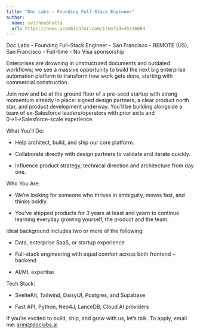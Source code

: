 ```yaml
---
title: "Doc Labs : Founding Full-Stack Engineer"
author:
  name: svishnubhatta
  url: https://news.ycombinator.com/item?id=45446064
---
```

Doc Labs - Founding Full-Stack Engineer - San Francisco - REMOTE (US), San Francisco - Full-time - No Visa sponsorship

Enterprises are drowning in unstructured documents and outdated workflows; we see a massive opportunity to build the next big enterprise automation platform to transform how work gets done, starting with commercial construction.

Join now and be at the ground floor of a pre-seed startup with strong momentum already in place: signed design partners, a clear product north star, and product development underway. You’ll be building alongside a team of ex-Salesforce leaders&#x2F;operators with prior exits and 0→1→Salesforce-scale experience.

What You’ll Do:

- Help architect, build, and ship our core platform.

- Collaborate directly with design partners to validate and iterate quickly.

- Influence product strategy, technical direction and architecture from day one.

Who You Are:

- We’re looking for someone who thrives in ambiguity, moves fast, and thinks boldly.

- You’ve shipped products for 3 years at least and yearn to continue learning everyday growing yourself, the product and the team.

Ideal background includes two or more of the following:

- Data, enterprise SaaS, or startup experience

- Full-stack engineering with equal comfort across both frontend + backend

- AI&#x2F;ML expertise

Tech Stack:

- SvelteKit, Tailwind, DaisyUI, Postgres, and Supabase

- Fast API, Python, Neo4J, LanceDB, Cloud AI providers

If you’re excited to build, ship, and grow with us, let’s talk. To apply, email me: srini@doclabs.ai
<JobApplication />
